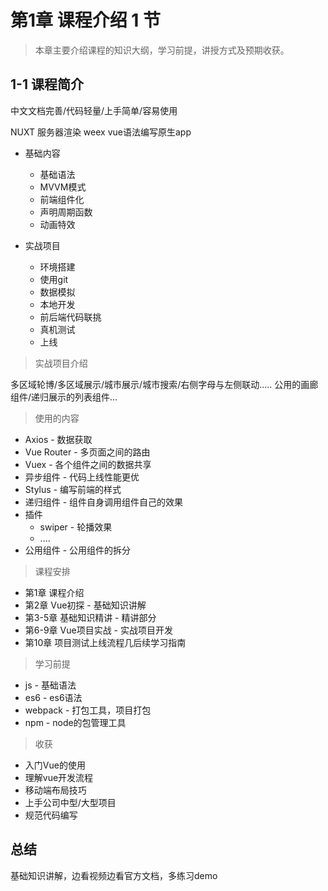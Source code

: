 # 第1章 课程介绍 1 节
    
> 本章主要介绍课程的知识大纲，学习前提，讲授方式及预期收获。
## 1-1 课程简介
    

中文文档完善/代码轻量/上手简单/容易使用

NUXT 服务器渲染
weex vue语法编写原生app

* 基础内容
  * 基础语法
  * MVVM模式 
  * 前端组件化
  * 声明周期函数 
  * 动画特效

* 实战项目
  * 环境搭建 
  * 使用git 
  * 数据模拟 
  * 本地开发
  * 前后端代码联挑 
  * 真机测试 
  * 上线

> 实战项目介绍

多区域轮博/多区域展示/城市展示/城市搜索/右侧字母与左侧联动.....
公用的画廊组件/递归展示的列表组件...

> 使用的内容

* Axios - 数据获取
* Vue Router - 多页面之间的路由
* Vuex - 各个组件之间的数据共享
* 异步组件 - 代码上线性能更优
* Stylus - 编写前端的样式
* 递归组件 - 组件自身调用组件自己的效果
* 插件 
  * swiper - 轮播效果
  * ....
* 公用组件 - 公用组件的拆分

> 课程安排

* 第1章 课程介绍
* 第2章  Vue初探 - 基础知识讲解
* 第3-5章 基础知识精讲 - 精讲部分
* 第6-9章 Vue项目实战 - 实战项目开发
* 第10章 项目测试上线流程几后续学习指南



> 学习前提

* js - 基础语法
* es6 - es6语法
* webpack - 打包工具，项目打包
* npm - node的包管理工具



> 收获

* 入门Vue的使用
* 理解vue开发流程
* 移动端布局技巧
* 上手公司中型/大型项目
* 规范代码编写




## 总结

基础知识讲解，边看视频边看官方文档，多练习demo